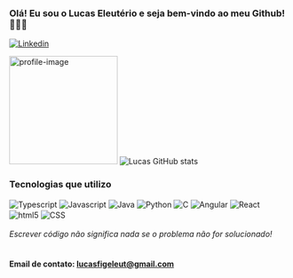 ### Olá! Eu sou o Lucas Eleutério e seja bem-vindo ao meu Github! 👨🏻‍💻

[![Linkedin](https://img.shields.io/badge/LinkedIn-0077B5?style=for-the-badge&logo=linkedin&logoColor=white)](https://www.linkedin.com/public-profile/settings?lipi=urn%3Ali%3Apage%3Ad_flagship3_profile_self_edit_contact-info%3BPLFP2ThtS2%2BuCp9y5mFqLw%3D%3D)

<!-- [![Instagram](https://img.shields.io/badge/Instagram-E4405F?style=for-the-badge&logo=instagram&logoColor=white)](https://www.instagram.com/lucas_eleuteri0/) -->

<img alt="profile-image" width="195" height="195" src="https://user-images.githubusercontent.com/100170505/217329421-6b8af9a6-7e5c-4e24-8de1-aae08bd86520.gif"></img>
![Lucas GitHub stats](https://github-readme-stats.vercel.app/api?username=LucasFigueired0&show_icons=true&theme=dark)

### Tecnologias que utilizo

<div style="display: inline_block">
    <img align="center" alt="Typescript" src="https://img.shields.io/badge/TypeScript-007ACC?style=for-the-badge&logo=typescript&logoColor=white"></img>
    <img align="center" alt="Javascript" src="https://img.shields.io/badge/JavaScript-323330?style=for-the-badge&logo=javascript&logoColor=F7DF1E"></img>
    <img align="center" alt="Java" src="https://img.shields.io/badge/Java-ED8B00?style=for-the-badge&logo=java&logoColor=white"></img>
    <img align="center" alt="Python" src="https://img.shields.io/badge/Python-3776AB?style=for-the-badge&logo=python&logoColor=white"></img>
    <img align="center" alt="C" src="https://img.shields.io/badge/C-00599C?style=for-the-badge&logo=c&logoColor=white"></img>
    <img align="center" alt="Angular" src="https://img.shields.io/badge/Angular-DD0031?style=for-the-badge&logo=angular&logoColor=white"></img>
    <img align="center" alt="React" src="https://img.shields.io/badge/React-20232A?style=for-the-badge&logo=react&logoColor=61DAFB"></img>
    <img align="center" alt="html5" src="https://img.shields.io/badge/HTML5-E34F26?style=for-the-badge&logo=html5&logoColor=white"></img>
    <img align="center" alt="CSS" src="https://img.shields.io/badge/CSS-239120?&style=for-the-badge&logo=css3&logoColor=white"></img>
</div>
<br />

<div><em>Escrever código não significa nada se o problema não for solucionado!</em> </div>

<br>

#### Email de contato: lucasfigeleut@gmail.com
